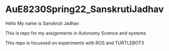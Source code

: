 # AuE8230Spring22_SanskrutiJadhav

Hello My name is Sanskruti Jadhav 

This is repo for my assignments in Autonomy Science and systems 

This repo is focussed on experiments with ROS and TURTLEBOT3

